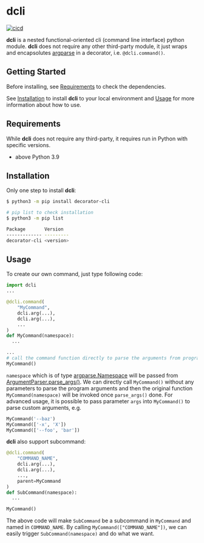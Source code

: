 # dcli

[![cicd](https://github.com/vNaonLu/dcli/actions/workflows/cicd.yml/badge.svg)](https://github.com/vNaonLu/dcli/actions)

**dcli** is a nested functional-oriented cli (command line interface) python module. **dcli** does not require any other third-party module, it just wraps and encapsolutes [argparse](https://docs.python.org/3/library/argparse.html) in a decorator, i.e. `@dcli.command()`.

## Getting Started

Before installing, see [Requirements](#requirements) to check the dependencies.

See [Installation](#installation) to install **dcli** to your local environment and [Usage](#usage) for more information about how to use.


## Requirements

While **dcli** does not require any third-party, it requires run in Python with specific versions.

- above Python 3.9

## Installation

Only one step to install **dcli**:

```sh
$ python3 -m pip install decorator-cli

# pip list to check installation
$ python3 -m pip list

Package       Version
------------- ---------
decorator-cli <version>
```

## Usage

To create our own command, just type following code:

```python
import dcli
...

@dcli.command(
    "MyCommand",
    dcli.arg(...),
    dcli.arg(...),
    ...
)
def MyCommand(namespace):
  ...

...
# call the command function directly to parse the arguments from program.
MyCommand()
```

`namespace` which is of type [argparse.Namespace](https://docs.python.org/3/library/argparse.html#the-namespace-object) will be passed from [ArgumentParser.parse_args()](https://docs.python.org/3/library/argparse.html#argparse.ArgumentParser.parse_args). We can directly call `MyCommand()` without any parameters to parse the program arguments and then the original function `MyCommand(namespace)` will be invoked once `parse_args()` done. For advanced usage, it is possible to pass parameter `args` into `MyCommand()` to parse custom arguments, e.g.

```python
MyCommand('--baz')
MyCommand(['-x', 'X'])
MyCommand(['--foo', 'bar'])
```

**dcli** also support subcommand:

``` python
@dcli.command(
    "COMMAND_NAME",
    dcli.arg(...),
    dcli.arg(...),
    ...,
    parent=MyCommand
)
def SubCommand(namespace):
  ...

MyCommand()
```

The above code will make `SubCommand` be a subcommand in `MyCommand` and named in `COMMAND_NAME`. By calling `MyCommand(["COMMAND_NAME"])`, we can easily trigger `SubCommand(namespace)` and do what we want.